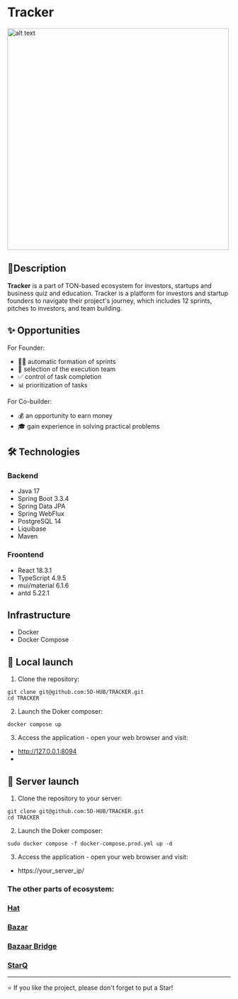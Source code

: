 # Tracker
<img src="https://s.iimg.su/s/22/2GdYHGGI9YQvoY1eEuXPAKsmB3BQZnM0JkssI7VK.png" alt="alt text" width="500"/>

## 📝Description

**Tracker** is a part of TON-based ecosystem for investors, startups and business quiz and education. Tracker is a platform for investors and startup founders to navigate their project's journey, which includes 12 sprints, pitches to investors, and team building.

## ✨ Opportunities
For Founder:
- 🏃‍♂️  automatic formation of sprints
- 👥 selection of the execution team
- ✅ control of task completion 
- 📊 prioritization of tasks

For Co-builder:
- 💰 an opportunity to earn money
- 🎓 gain experience in solving practical problems

## 🛠️ Technologies
### Backend
- Java 17
- Spring Boot 3.3.4
- Spring Data JPA
- Spring WebFlux
- PostgreSQL 14
- Liquibase
- Maven 

### Froontend
- React 18.3.1
- TypeScript 4.9.5
- mui/material 6.1.6
- antd 5.22.1

## Infrastructure
- Docker
- Docker Compose

## 🚀 Local launch

1. Clone the repository:
```
git clone git@github.com:5D-HUB/TRACKER.git
cd TRACKER
```
2. Launch the Doker composer:
```
docker compose up
```
3. Access the application - open your web browser and visit:

- http://127.0.0.1:8094
- 

## 🚀 Server launch
1. Clone the repository to your server:
```
git clone git@github.com:5D-HUB/TRACKER.git
cd TRACKER
```
2. Launch the Doker composer:
```
sudo docker compose -f docker-compose.prod.yml up -d
```

3. Access the application - open your web browser and visit:

- https://your_server_ip/
  
### The other parts of ecosystem:

### [Hat](https://github.com/5D-HUB/HAT)

### [Bazar](https://github.com/5D-HUB/BAZAR)

### [Bazaar Bridge](https://github.com/5D-HUB/BAZAR-BRIDGE)

### [StarQ](https://github.com/5D-HUB/MAZE-HAT-AND-SWORD)

---
⭐️ If you like the project, please don't forget to put a Star!
